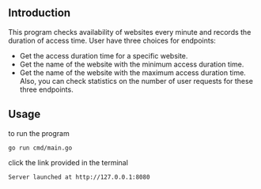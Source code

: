 ## Introduction

This program checks availability of websites every minute and records the duration of access time. User have three choices for endpoints:
* Get the access duration time for a specific website.
* Get the name of the website with the minimum access duration time.
* Get the name of the website with the maximum access duration time.
Also, you can check statistics on the number of user requests for these three endpoints.

## Usage

to run the program
```
go run cmd/main.go
```
click the link provided in the terminal
```
Server launched at http://127.0.0.1:8080
```

